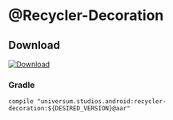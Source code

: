 @Recycler-Decoration
===============

## Download ##
[![Download](https://api.bintray.com/packages/universum-studios/android/universum.studios.android%3Arecycler/images/download.svg)](https://bintray.com/universum-studios/android/universum.studios.android%3Arecycler/_latestVersion)

### Gradle ###

    compile "universum.studios.android:recycler-decoration:${DESIRED_VERSION}@aar"
